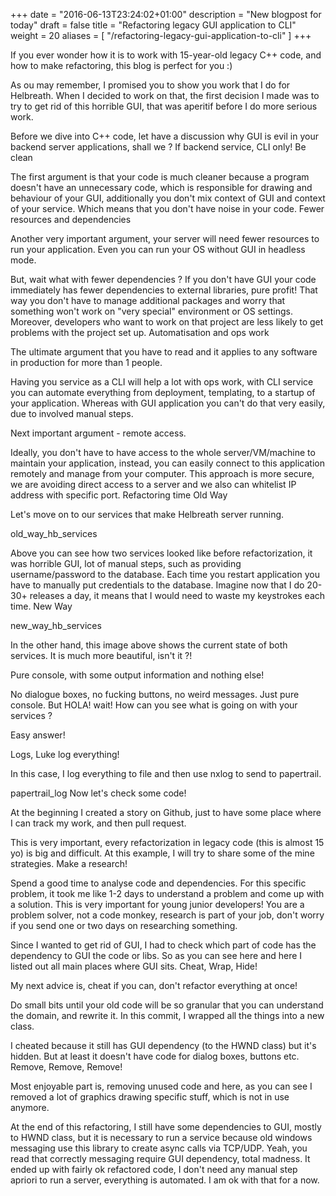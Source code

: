 +++
date = "2016-06-13T23:24:02+01:00"
description = "New blogpost for today"
draft = false
title = "Refactoring legacy GUI application to CLI"
weight = 20
aliases = [
    "/refactoring-legacy-gui-application-to-cli"
]
+++

If you ever wonder how it is to work with 15-year-old legacy C++ code, and how to make refactoring, this blog is perfect for you :) 

As ou may remember, I promised you to show you work that I do for Helbreath. When I decided to work on that, the first decision I made was to try to get rid of this horrible GUI, that was aperitif before I do more serious work.

Before we dive into C++ code, let have a discussion why GUI is evil in your backend server applications, shall we ?
If backend service, CLI only!
Be clean

The first argument is that your code is much cleaner because a program doesn't have an unnecessary code, which is responsible for drawing and behaviour of your GUI, additionally you don't mix context of GUI and context of your service. Which means that you don't have noise in your code.
Fewer resources and dependencies

Another very important argument, your server will need fewer resources to run your application. Even you can run your OS without GUI in headless mode.

But, wait what with fewer dependencies ? If you don't have GUI your code immediately has fewer dependencies to external libraries, pure profit! That way you don't have to manage additional packages and worry that something won't work on "very special" environment or OS settings. Moreover, developers who want to work on that project are less likely to get problems with the project set up.
Automatisation and ops work

The ultimate argument that you have to read and it applies to any software in production for more than 1 people.

Having you service as a CLI will help a lot with ops work, with CLI service you can automate everything from deployment, templating, to a startup of your application. Whereas with GUI application you can't do that very easily, due to involved manual steps.

Next important argument - remote access.

Ideally, you don't have to have access to the whole server/VM/machine to maintain your application, instead, you can easily connect to this application remotely and manage from your computer. This approach is more secure, we are avoiding direct access to a server and we also can whitelist IP address with specific port.
Refactoring time
Old Way

Let's move on to our services that make Helbreath server running.

old_way_hb_services

Above you can see how two services looked like before refactorization, it was horrible GUI, lot of manual steps, such as providing username/password to the database. Each time you restart application you have to manually put credentials to the database. Imagine now that I do 20-30+ releases a day, it means that I would need to waste my keystrokes each time.
New Way

new_way_hb_services

In the other hand, this image above shows the current state of both services. It is much more beautiful, isn't it ?!

Pure console, with some output information and nothing else!

No dialogue boxes, no fucking buttons, no weird messages. Just pure console.
But HOLA! wait! How can you see what is going on with your services ?

Easy answer!

Logs, Luke log everything!

In this case, I log everything to file and then use nxlog to send to papertrail.

papertrail_log
Now let's check some code!

At the beginning I created a story on Github, just to have some place where I can track my work, and then pull request.

This is very important, every refactorization in legacy code (this is almost 15 yo) is big and difficult. At this example, I will try to share some of the mine strategies.
Make a research!

Spend a good time to analyse code and dependencies. For this specific problem, it took me like 1-2 days to understand a problem and come up with a solution. This is very important for young junior developers! You are a problem solver, not a code monkey, research is part of your job, don't worry if you send one or two days on researching something.

Since I wanted to get rid of GUI, I had to check which part of code has the dependency to GUI the code or libs. So as you can see here and here I listed out all main places where GUI sits.
Cheat, Wrap, Hide!

My next advice is, cheat if you can, don't refactor everything at once!

Do small bits until your old code will be so granular that you can understand the domain, and rewrite it. In this commit, I wrapped all the things into a new class.

I cheated because it still has GUI dependency (to the HWND class) but it's hidden. But at least it doesn't have code for dialog boxes, buttons etc.
Remove, Remove, Remove!

Most enjoyable part is, removing unused code and here, as you can see I removed a lot of graphics drawing specific stuff, which is not in use anymore.

At the end of this refactoring, I still have some dependencies to GUI, mostly to HWND class, but it is necessary to run a service because old windows messaging use this library to create async calls via TCP/UDP. Yeah, you read that correctly messaging require GUI dependency, total madness. It ended up with fairly ok refactored code, I don't need any manual step apriori to run a server, everything is automated. I am ok with that for a now.